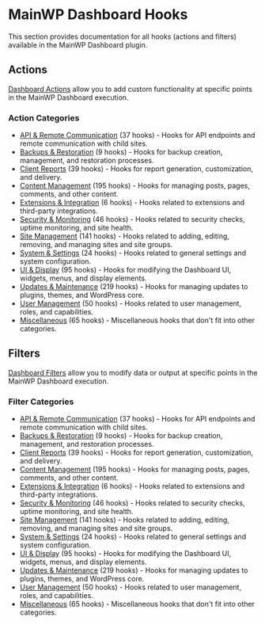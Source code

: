 # MainWP Dashboard Hooks

This section provides documentation for all hooks (actions and filters) available in the MainWP Dashboard plugin.

## Actions

[Dashboard Actions](actions/index.md) allow you to add custom functionality at specific points in the MainWP Dashboard execution.

### Action Categories

- [API & Remote Communication](actions/api-remote/index.md) (37 hooks) - Hooks for API endpoints and remote communication with child sites.
- [Backups & Restoration](actions/backups-restoration/index.md) (9 hooks) - Hooks for backup creation, management, and restoration processes.
- [Client Reports](actions/client-reports/index.md) (39 hooks) - Hooks for report generation, customization, and delivery.
- [Content Management](actions/content-management/index.md) (195 hooks) - Hooks for managing posts, pages, comments, and other content.
- [Extensions & Integration](actions/extensions-integration/index.md) (6 hooks) - Hooks related to extensions and third-party integrations.
- [Security & Monitoring](actions/security-monitoring/index.md) (46 hooks) - Hooks related to security checks, uptime monitoring, and site health.
- [Site Management](actions/site-management/index.md) (141 hooks) - Hooks related to adding, editing, removing, and managing sites and site groups.
- [System & Settings](actions/system-settings/index.md) (24 hooks) - Hooks related to general settings and system configuration.
- [UI & Display](actions/ui-display/index.md) (95 hooks) - Hooks for modifying the Dashboard UI, widgets, menus, and display elements.
- [Updates & Maintenance](actions/updates-maintenance/index.md) (219 hooks) - Hooks for managing updates to plugins, themes, and WordPress core.
- [User Management](actions/user-management/index.md) (50 hooks) - Hooks related to user management, roles, and capabilities.
- [Miscellaneous](actions/misc/index.md) (65 hooks) - Miscellaneous hooks that don't fit into other categories.

## Filters

[Dashboard Filters](filters/index.md) allow you to modify data or output at specific points in the MainWP Dashboard execution.

### Filter Categories

- [API & Remote Communication](filters/api-remote/index.md) (37 hooks) - Hooks for API endpoints and remote communication with child sites.
- [Backups & Restoration](filters/backups-restoration/index.md) (9 hooks) - Hooks for backup creation, management, and restoration processes.
- [Client Reports](filters/client-reports/index.md) (39 hooks) - Hooks for report generation, customization, and delivery.
- [Content Management](filters/content-management/index.md) (195 hooks) - Hooks for managing posts, pages, comments, and other content.
- [Extensions & Integration](filters/extensions-integration/index.md) (6 hooks) - Hooks related to extensions and third-party integrations.
- [Security & Monitoring](filters/security-monitoring/index.md) (46 hooks) - Hooks related to security checks, uptime monitoring, and site health.
- [Site Management](filters/site-management/index.md) (141 hooks) - Hooks related to adding, editing, removing, and managing sites and site groups.
- [System & Settings](filters/system-settings/index.md) (24 hooks) - Hooks related to general settings and system configuration.
- [UI & Display](filters/ui-display/index.md) (95 hooks) - Hooks for modifying the Dashboard UI, widgets, menus, and display elements.
- [Updates & Maintenance](filters/updates-maintenance/index.md) (219 hooks) - Hooks for managing updates to plugins, themes, and WordPress core.
- [User Management](filters/user-management/index.md) (50 hooks) - Hooks related to user management, roles, and capabilities.
- [Miscellaneous](filters/misc/index.md) (65 hooks) - Miscellaneous hooks that don't fit into other categories.

